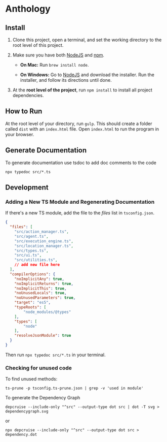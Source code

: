 # Anthology

## Install

1. Clone this project, open a terminal, and set the working directory to the root level of this project.

2. Make sure you have both [NodeJS](https://nodejs.org/en/) and [npm](https://www.npmjs.com/).
  
    - **On Mac:** Run `brew install node`.

    - **On Windows:** Go to [NodeJS](https://nodejs.org/en/) and download the installer. Run the installer, and follow its directions until done.

3. At the **root level of the project**, run `npm install` to install all project dependencies.

## How to Run
At the root level of your directory, run `gulp`. This should create a folder called `dist` with an `index.html` file. Open `index.html` to run the program in your browser.

## Generate Documentation
To generate documentation use tsdoc to add doc comments to the code 

```
npx typedoc src/*.ts 
```

## Development

### Adding a New TS Module and Regenerating Documentation
If there's a new TS module, add the file to the _files_ list in `tsconfig.json`.

```json
{
  "files": [
    "src/action_manager.ts",
    "src/agent.ts",
    "src/execution_engine.ts",
    "src/location_manager.ts",
    "src/types.ts",
    "src/ui.ts",
    "src/utilities.ts",
    // add new file here
  ],
  "compilerOptions": {
    "noImplicitAny": true,
    "noImplicitReturns": true,
    "noImplicitThis": true,
    "noUnusedLocals": true,
    "noUnusedParameters": true,
    "target": "es5",
    "typeRoots": [
        "node_modules/@types"
    ],
    "types": [
        "node"
    ],
    "resolveJsonModule": true
  }
}
```

Then run `npx typedoc src/*.ts` in your terminal.

### Checking for unused code
To find unused methods: 

```
ts-prune -p tsconfig.ts-prune.json | grep -v 'used in module'
```

To generate the Dependency Graph 

```
depcruise --include-only "^src" --output-type dot src | dot -T svg > dependencygraph.svg
```

or 

```
npx depcruise --include-only "^src" --output-type dot src > dependency.dot
```

